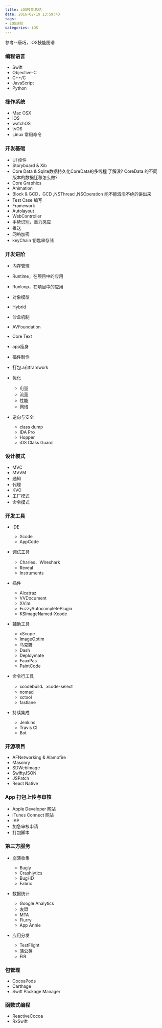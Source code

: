 ```yaml
---
title: iOS技能总结
date: 2016-02-19 13:59:43
tags:
- iOS进阶
categories: iOS
---
```


参考--唐巧，iOS技能图谱
<!--more-->
### 编程语言

- Swift
- Objective-C
- C++/C
- JavaScript
- Python

### 操作系统

- Mac OSX
- iOS
- watchOS
- tvOS
- Linux 常用命令

### 开发基础

- UI 控件
- Storyboard & Xib
- Core Data & Sqlite数据持久化CoreData的多线程 了解没?  CoreData 的不同版本的数据迁移怎么做?
- Core Graphics
- Animation
- Block & GCD，GCD ,NSThread ,NSOperation 能不能滔滔不绝的讲出来
- Test Case 编写
- Framework
- Autolayout
- WebController
- 手势识别，重力感应
- 推送
- 网络加密
- keyChain 钥匙串存储

### 开发进阶

- 内存管理
- Runtime，在项目中的应用
- Runloop，在项目中的应用
- 对象模型
- Hybrid
- 沙盒机制
- AVFoundation
- Core Text
- app瘦身
- 插件制作
- 打包.a和framwork
- 优化
	- 电量
	- 流量
	- 性能
	- 网络
- 逆向与安全

    - class dump
    - IDA Pro
    - Hopper
    - iOS Class Guard

### 设计模式

- MVC
- MVVM
- 通知
- 代理
- KVO
- 工厂模式
- 命令模式

### 开发工具

- IDE

    - Xcode
    - AppCode
- 调试工具

    - Charles、Wireshark
    - Reveal
    - Instruments
- 插件

    - Alcatraz
    - VVDocument
    - XVim
    - FuzzyAutocompletePlugin
    - KSImageNamed-Xcode
- 辅助工具

    - xScope
    - ImageOptim
    - 马克鳗
    - Dash
    - Deploymate
    - FauxPas
    - PaintCode
- 命令行工具

    - xcodebuild、xcode-select
    - nomad
    - xctool
    - fastlane
- 持续集成

    - Jenkins
    - Travis CI
    - Bot

### 开源项目

- AFNetworking & Alamofire
- Masonry
- SDWebImage
- SwiftyJSON
- JSPatch
- React Native

### App 打包上传与审核

- Apple Developer 网站
- iTunes Connect 网站
- IAP
- 加急审核申请
- 打包脚本

### 第三方服务

- 崩溃收集

    - Bugly
    - Crashlytics
    - BugHD
    - Fabric
- 数据统计

    - Google Analytics
    - 友盟
    - MTA
    - Flurry
    - App Annie
- 应用分发
    - TestFlight
    - 蒲公英
    - FIR

### 包管理

- CocoaPods
- Carthage
- Swift Package Manager

### 函数式编程

- ReactiveCocoa
- RxSwift

